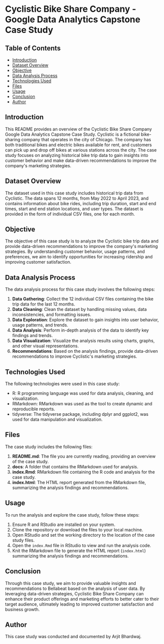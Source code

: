 # Cyclistic Bike Share Company - Google Data Analytics Capstone Case Study

## Table of Contents

- [Introduction](#introduction)
- [Dataset Overview](#dataset-overview)
- [Objective](#objective)
- [Data Analysis Process](#data-analysis-process)
- [Technologies Used](#technologies-used)
- [Files](#files)
- [Usage](#usage)
- [Conclusion](#conclusion)
- [Author](#author)

## Introduction

This README provides an overview of the Cyclistic Bike Share Company Google Data Analytics Capstone Case Study. Cyclistic is a fictional bike-sharing company that operates in the city of Chicago. The company has both traditional bikes and electric bikes available for rent, and customers can pick up and drop off bikes at various stations across the city. The case study focuses on analyzing historical bike trip data to gain insights into customer behavior and make data-driven recommendations to improve the company's marketing strategies.

## Dataset Overview

The dataset used in this case study includes historical trip data from Cyclistic. The data spans 12 months, from May 2022 to April 2023, and contains information about bike rides, including trip duration, start and end times, start and end station locations, and user types. The dataset is provided in the form of individual CSV files, one for each month.

## Objective

The objective of this case study is to analyze the Cyclistic bike trip data and provide data-driven recommendations to improve the company's marketing strategies. By understanding customer behavior, usage patterns, and preferences, we aim to identify opportunities for increasing ridership and improving customer satisfaction.

## Data Analysis Process

The data analysis process for this case study involves the following steps:

1. **Data Gathering**: Collect the 12 individual CSV files containing the bike trip data for the last 12 months.
2. **Data Cleaning**: Clean the dataset by handling missing values, data inconsistencies, and formatting issues.
3. **Data Exploration**: Explore the dataset to gain insights into user behavior, usage patterns, and trends.
4. **Data Analysis**: Perform in-depth analysis of the data to identify key findings and trends.
5. **Data Visualization**: Visualize the analysis results using charts, graphs, and other visual representations.
6. **Recommendations**: Based on the analysis findings, provide data-driven recommendations to improve Cyclistic's marketing strategies.

## Technologies Used

The following technologies were used in this case study:

- R: R programming language was used for data analysis, cleaning, and visualization.
- RMarkdown: RMarkdown was used as the tool to create dynamic and reproducible reports.
- tidyverse: The tidyverse package, including dplyr and ggplot2, was used for data manipulation and visualization.

## Files

The case study includes the following files:

1. **README.md**: The file you are currently reading, providing an overview of the case study.
2. **docs**: A folder that contains the RMarkdown used for analysis.
3. **index.Rmd**: RMarkdown file containing the R code and analysis for the case study.
4. **index.html**: The HTML report generated from the RMarkdown file, summarizing the analysis findings and recommendations.


## Usage

To run the analysis and explore the case study, follow these steps:

1. Ensure R and RStudio are installed on your system.
2. Clone the repository or download the files to your local machine.
3. Open RStudio and set the working directory to the location of the case study files.
4. Open the `index.Rmd` file in RStudio to view and run the analysis code.
5. Knit the RMarkdown file to generate the HTML report (`index.html`) summarizing the analysis findings and recommendations.

## Conclusion

Through this case study, we aim to provide valuable insights and recommendations to Bellabeat based on the analysis of user data. By leveraging data-driven strategies, Cyclistic Bike Share Company can enhance their product offerings and marketing efforts to better cater to their target audience, ultimately leading to improved customer satisfaction and business growth.

## Author

This case study was conducted and documented by Arjit Bhardwaj.
